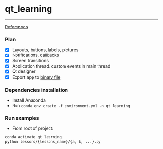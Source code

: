 # qt_learning

***


[References](https://doc.qt.io/qtforpython/tutorials/index.html)

### Plan

* [x] Layouts, buttons, labels, pictures
* [x] Notifications, callbacks
* [x] Screen transitions
* [x] Application thread, custom events in main thread
* [x] Qt designer
* [x] Export app to [binary file](https://www.mfitzp.com/forum/t/how-to-compile-pyqt5-or-pyside2-code-with-nuitka/422)

### Dependencies installation

* Install Anaconda
* Run `conda env create -f environment.yml -n qt_learning`

### Run examples

* From root of project:
```bash
conda activate qt_learning
python lessons/{lessons_name}/{a, b, ...}.py
```
